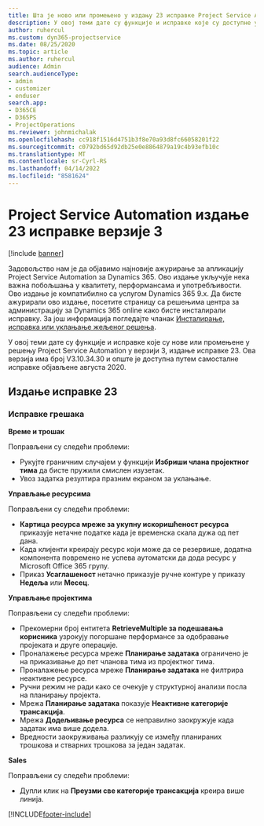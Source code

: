 ```yaml
---
title: Шта је ново или промењено у издању 23 исправке Project Service Automation верзије 3
description: У овој теми дате су функције и исправке које су доступне у издању 23 исправке за Project Service Automation верзије 3.
author: ruhercul
ms.custom: dyn365-projectservice
ms.date: 08/25/2020
ms.topic: article
ms.author: ruhercul
audience: Admin
search.audienceType:
- admin
- customizer
- enduser
search.app:
- D365CE
- D365PS
- ProjectOperations
ms.reviewer: johnmichalak
ms.openlocfilehash: cc918f1516d4751b3f8e70a93d8fc66058201f22
ms.sourcegitcommit: c0792bd65d92db25e0e8864879a19c4b93efb10c
ms.translationtype: MT
ms.contentlocale: sr-Cyrl-RS
ms.lasthandoff: 04/14/2022
ms.locfileid: "8581624"
---
```

# <a name="project-service-automation-update-release-23-v3"></a>Project Service Automation издање 23 исправке верзије 3

[!include [banner](../includes/psa-now-project-operations.md)]

Задовољство нам је да објавимо најновије ажурирање за апликацију Project Service Automation за Dynamics 365. Ово издање укључује нека важна побољшања у квалитету, перформансама и употребљивости. Ово издање је компатибилно са услугом Dynamics 365 9.x. Да бисте ажурирали ово издање, посетите страницу са решењима центра за администрацију за Dynamics 365 online како бисте инсталирали исправку. За још информација погледајте чланак [Инсталирање, исправка или уклањање жељеног решења](/power-platform/admin/install-remove-preferred-solution).

У овој теми дате су функције и исправке које су нове или промењене у решењу Project Service Automation у верзији 3, издање исправке 23. Ова верзија има број V3.10.34.30 и опште је доступна путем самосталне исправке објављене августа 2020.

## <a name="update-release-23"></a>Издање исправке 23

### <a name="bug-fixes"></a>Исправке грешака

**Време и трошак**

Поправљени су следећи проблеми:
- Рукујте граничним случајем у функцији **Избриши члана пројектног тима** да бисте пружили смислен изузетак.
- Увоз задатка резултира празним екраном за уклањање.

**Управљање ресурсима**

Поправљени су следећи проблеми:

- **Картица ресурса мреже за укупну искоришћеност ресурса** приказује нетачне податке када је временска скала дужа од пет дана.
- Када клијенти креирају ресурс који може да се резервише, додатна компонента повремено не успева аутоматски да дода ресурс у Microsoft Office 365 групу.
- Приказ **Усаглашеност** нетачно приказује ручне контуре у приказу **Недеља** или **Месец**.

**Управљање пројектима**

Поправљени су следећи проблеми:

- Прекомерни број ентитета **RetrieveMultiple за подешавања корисника** узрокују погоршане перформансе за одобравање пројеката и друге операције.
- Проналажење ресурса мреже **Планирање задатака** ограничено је на приказивање до пет чланова тима из пројектног тима. 
- Проналажење ресурса мреже **Планирање задатака** не филтрира неактивне ресурсе.
- Ручни режим не ради како се очекује у структурној анализи посла на планирању пројекта.
- Мрежа **Планирање задатака** показује **Неактивне категорије трансакција**.
- Мрежа **Додељивање ресурса** се неправилно заокружује када задатак има више додела.
- Вредности заокруживања разликују се између планираних трошкова и стварних трошкова за један задатак.

**Sales**

Поправљени су следећи проблеми:

- Дупли клик на **Преузми све категорије трансакција** креира више линија.


[!INCLUDE[footer-include](../includes/footer-banner.md)]
